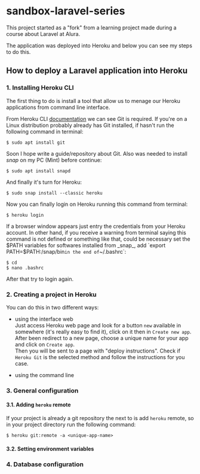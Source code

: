 # sandbox-laravel-series

This project started as a "fork" from a learning project made during a course about Laravel at Alura.

The application was deployed into Heroku and below you can see my steps to do this.


## How to deploy a Laravel application into Heroku

### 1. Installing Heroku CLI
The first thing to do is install a tool that allow us to menage our Heroku applications from command line interface.

From Heroku CLI [documentation](https://devcenter.heroku.com/articles/heroku-cli) we can see Git is required. If you're on a Linux distribution probably already has Git installed, if hasn't run the following command in terminal:
```
$ sudo apt install git
```
Soon I hope write a guide/repository about Git. Also was needed to install _snap_ on my PC (Mint) before continue:
```
$ sudo apt install snapd
```
And finally it's turn for Heroku:
```
$ sudo snap install --classic heroku
```
Now you can finally login on Heroku running this command from terminal:
```
$ heroku login
```
If a browser window appears just entry the credentials from your Heroku account.
In other hand, if you receive a warning from terminal saying this command is not defined or something like that, could be necessary set the $PATH variables for softwares installed from _snap_, add `export PATH=$PATH:/snap/bin` in the end of `~/.bashrc`:
```
$ cd
$ nano .bashrc
```
After that try to login again.

### 2. Creating a project in Heroku
You can do this in two different ways:
- using the interface web  
Just access Heroku web page and look for a button `new` available in somewhere (it's really easy to find it), click on it then in `Create new app`.  
After been redirect to a new page, choose a unique name for your app and click on `Create app`.  
Then you will be sent to a page with "deploy instructions". Check if `Heroku Git` is the selected method and follow the instructions for you case.

- using the command line

### 3. General configuration
#### 3.1. Adding `heroku` remote
If your project is already a git repository the next to is add `heroku` remote, so in your project  directory run the following command:
```
$ heroku git:remote -a <unique-app-name>
```

#### 3.2. Setting environment variables

### 4. Database configuration